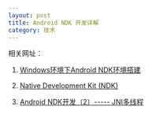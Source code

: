 ```yaml
---
layout: post
title: Android NDK 开发详解
category: 技术
---
```


相关网址：

1. [Windows环境下Android NDK环境搭建](http://blog.csdn.net/pengchua/article/details/7582949 "Markdown")

2. [Native Development Kit (NDK)](https://www3.ntu.edu.sg/home/ehchua/programming/android/Android_NDK.html "Markdown")

3. [Android NDK开发（2）----- JNI多线程](http://biancheng.dnbcw.info/shouji/388426.html "Markdown")
